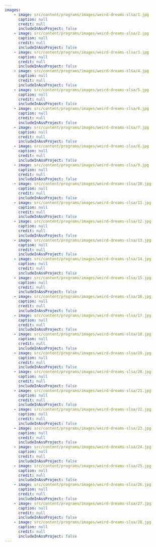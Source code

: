 ```yaml
---
images:
    - image: src/content/programs/images/weird-dreams-slsa/1.jpg
      caption: null
      credit: null
      includeInAssProject: false
    - image: src/content/programs/images/weird-dreams-slsa/2.jpg
      caption: null
      credit: null
      includeInAssProject: false
    - image: src/content/programs/images/weird-dreams-slsa/3.jpg
      caption: null
      credit: null
      includeInAssProject: false
    - image: src/content/programs/images/weird-dreams-slsa/4.jpg
      caption: null
      credit: null
      includeInAssProject: false
    - image: src/content/programs/images/weird-dreams-slsa/5.jpg
      caption: null
      credit: null
      includeInAssProject: false
    - image: src/content/programs/images/weird-dreams-slsa/6.jpg
      caption: null
      credit: null
      includeInAssProject: false
    - image: src/content/programs/images/weird-dreams-slsa/7.jpg
      caption: null
      credit: null
      includeInAssProject: false
    - image: src/content/programs/images/weird-dreams-slsa/8.jpg
      caption: null
      credit: null
      includeInAssProject: false
    - image: src/content/programs/images/weird-dreams-slsa/9.jpg
      caption: null
      credit: null
      includeInAssProject: false
    - image: src/content/programs/images/weird-dreams-slsa/10.jpg
      caption: null
      credit: null
      includeInAssProject: false
    - image: src/content/programs/images/weird-dreams-slsa/11.jpg
      caption: null
      credit: null
      includeInAssProject: false
    - image: src/content/programs/images/weird-dreams-slsa/12.jpg
      caption: null
      credit: null
      includeInAssProject: false
    - image: src/content/programs/images/weird-dreams-slsa/13.jpg
      caption: null
      credit: null
      includeInAssProject: false
    - image: src/content/programs/images/weird-dreams-slsa/14.jpg
      caption: null
      credit: null
      includeInAssProject: false
    - image: src/content/programs/images/weird-dreams-slsa/15.jpg
      caption: null
      credit: null
      includeInAssProject: false
    - image: src/content/programs/images/weird-dreams-slsa/16.jpg
      caption: null
      credit: null
      includeInAssProject: false
    - image: src/content/programs/images/weird-dreams-slsa/17.jpg
      caption: null
      credit: null
      includeInAssProject: false
    - image: src/content/programs/images/weird-dreams-slsa/18.jpg
      caption: null
      credit: null
      includeInAssProject: false
    - image: src/content/programs/images/weird-dreams-slsa/19.jpg
      caption: null
      credit: null
      includeInAssProject: false
    - image: src/content/programs/images/weird-dreams-slsa/20.jpg
      caption: null
      credit: null
      includeInAssProject: false
    - image: src/content/programs/images/weird-dreams-slsa/21.jpg
      caption: null
      credit: null
      includeInAssProject: false
    - image: src/content/programs/images/weird-dreams-slsa/22.jpg
      caption: null
      credit: null
      includeInAssProject: false
    - image: src/content/programs/images/weird-dreams-slsa/23.jpg
      caption: null
      credit: null
      includeInAssProject: false
    - image: src/content/programs/images/weird-dreams-slsa/24.jpg
      caption: null
      credit: null
      includeInAssProject: false
    - image: src/content/programs/images/weird-dreams-slsa/25.jpg
      caption: null
      credit: null
      includeInAssProject: false
    - image: src/content/programs/images/weird-dreams-slsa/26.jpg
      caption: null
      credit: null
      includeInAssProject: false
    - image: src/content/programs/images/weird-dreams-slsa/27.jpg
      caption: null
      credit: null
      includeInAssProject: false
    - image: src/content/programs/images/weird-dreams-slsa/28.jpg
      caption: null
      credit: null
      includeInAssProject: false
---
```

